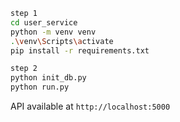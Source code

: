 ```bash
step 1 
cd user_service
python -m venv venv
.\venv\Scripts\activate
pip install -r requirements.txt

step 2
python init_db.py
python run.py
```

API available at `http://localhost:5000`
